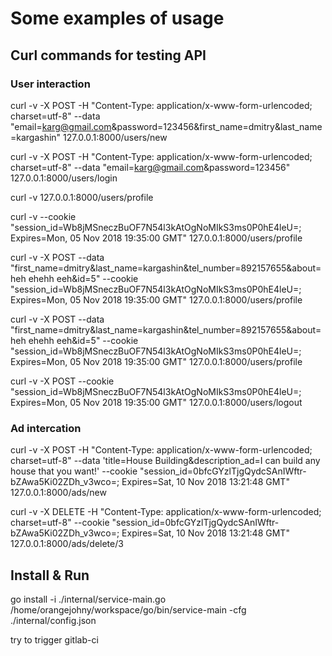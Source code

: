 # Some examples of usage

## Curl commands for testing API

### User interaction

curl -v -X POST -H "Content-Type: application/x-www-form-urlencoded; charset=utf-8" --data "email=karg@gmail.com&password=123456&first_name=dmitry&last_name=kargashin" 127.0.0.1:8000/users/new

curl -v -X POST -H "Content-Type: application/x-www-form-urlencoded; charset=utf-8" --data "email=karg@gmail.com&password=123456" 127.0.0.1:8000/users/login

curl -v 127.0.0.1:8000/users/profile

curl -v --cookie "session_id=Wb8jMSneczBuOF7N54l3kAtOgNoMIkS3ms0P0hE4leU=; Expires=Mon, 05 Nov 2018 19:35:00 GMT" 127.0.0.1:8000/users/profile

curl -v -X POST --data "first_name=dmitry&last_name=kargashin&tel_number=892157655&about=heh ehehh eeh&id=5" --cookie "session_id=Wb8jMSneczBuOF7N54l3kAtOgNoMIkS3ms0P0hE4leU=; Expires=Mon, 05 Nov 2018 19:35:00 GMT" 127.0.0.1:8000/users/profile

curl -v -X POST --data "first_name=dmitry&last_name=kargashin&tel_number=892157655&about=heh ehehh eeh&id=5" --cookie "session_id=Wb8jMSneczBuOF7N54l3kAtOgNoMIkS3ms0P0hE4leU=; Expires=Mon, 05 Nov 2018 19:35:00 GMT" 127.0.0.1:8000/users/profile

curl -v -X POST --cookie "session_id=Wb8jMSneczBuOF7N54l3kAtOgNoMIkS3ms0P0hE4leU=; Expires=Mon, 05 Nov 2018 19:35:00 GMT" 127.0.0.1:8000/users/logout

### Ad intercation

curl -v -X POST -H "Content-Type: application/x-www-form-urlencoded; charset=utf-8" --data 'title=House Building&description_ad=I can build any house that you want!' --cookie "session_id=0bfcGYzlTjgQydcSAnIWftr-bZAwa5Ki02ZDh_v3wco=; Expires=Sat, 10 Nov 2018 13:21:48 GMT" 127.0.0.1:8000/ads/new

curl -v -X DELETE -H "Content-Type: application/x-www-form-urlencoded; charset=utf-8" --cookie "session_id=0bfcGYzlTjgQydcSAnIWftr-bZAwa5Ki02ZDh_v3wco=; Expires=Sat, 10 Nov 2018 13:21:48 GMT" 127.0.0.1:8000/ads/delete/3

## Install & Run

go install -i ./internal/service-main.go
/home/orangejohny/workspace/go/bin/service-main -cfg ./internal/config.json

try to trigger gitlab-ci